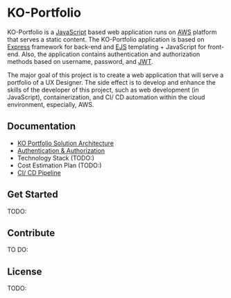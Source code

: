 # KO-Portfolio

KO-Portfolio is a [JavaScript](https://www.javascript.com) based web application runs on [AWS](https://aws.amazon.com) platform that serves a static content. The KO-Portfolio application is based on [Express](http://expressjs.com) framework for back-end and [EJS](https://ejs.co) templating + JavaScript for front-end. Also, the application contains authentication and authorization methods based on username, password, and [JWT](https://jwt.io).

The major goal of this project is to create a web application that will serve a portfolio of a UX Designer. The side effect is to develop and enhance the skills of the developer of this project, such as web development (in JavaScript), containerization, and CI/ CD automation within the cloud environment, especially, AWS.

## Documentation
- [KO Portfolio Solution Architecture](doc/diagrams/solution-architecture/solution-architecture.png)
- [Authentication & Authorization](doc/authentication/authentication.md)
- Technology Stack (TODO:)
- Cost Estimation Plan (TODO:)
- [CI/ CD Pipeline](doc/pipelines/pipelines.md)


## Get Started
TODO:

## Contribute
TO DO:

## License
TODO:
